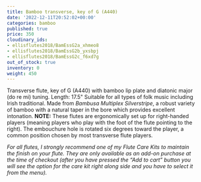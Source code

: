```yaml
---
title: Bamboo transverse, key of G (A440)
date: '2022-12-11T20:52:02+00:00'
categories: bamboo
published: true
price: 350
cloudinary_ids:
- ellisflutes2018/BamEssG2a_xhmeo8
- ellisflutes2018/BamEssG2b_yxsbpj
- ellisflutes2018/BamEssG2c_f6xd7g
out_of_stock: true
inventory: 0
weight: 450
---
```


Transverse flute, key of G (A440) with bamboo lip plate and diatonic major (do re mi) tuning.  Length: 17.5"  Suitable for all types of folk music including Irish traditional.  Made from *Bambusa Multiplex Silverstripe*, a robust variety of bamboo with a natural taper in the bore which provides excellent intonation.  **NOTE:** These flutes are ergonomically set up for right-handed players (meaning players who play with the foot of the flute pointing to the right).  The embouchure hole is rotated six degrees toward the player, a common position chosen by most transverse flute players.  

*For all flutes, I strongly recommend one of my Flute Care Kits to maintain the finish on your flute. They are only available as an add-on purchase at the time of checkout (after you have pressed the “Add to cart” button you will see the option for the care kit right along side and you have to select it from the menu).*